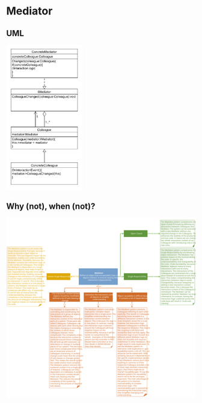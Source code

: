 # Mediator
## UML
<img src=MediatorUML.png width=40% height=40%>

## Why (not), when (not)?
![Mediator](https://raw.githubusercontent.com/NiekBeijloos/Design-Patterns/master/Behavioral/5.%20Mediator/Mediator.svg?raw=true)
